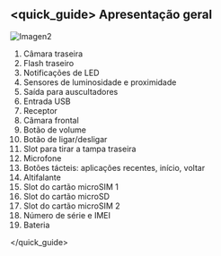 ## <quick_guide> Apresentação geral

![Imagen2](http://static.energysistem.com/images/manuals/42762/576aa9453becd.jpg)

1. Câmara traseira
2. Flash traseiro
3. Notificações de LED
4. Sensores de luminosidade e proximidade
5. Saída para auscultadores
6. Entrada USB
7. Receptor
8. Câmara frontal
9. Botão de volume
10. Botão de ligar/desligar
11. Slot para tirar a tampa traseira
12. Microfone
13. Botões tácteis: aplicações recentes, início, voltar
14. Altifalante
15. Slot do cartão microSIM 1
16. Slot do cartão microSD
17. Slot do cartão microSIM 2
18. Número de série e IMEI
19. Bateria

</quick_guide>
